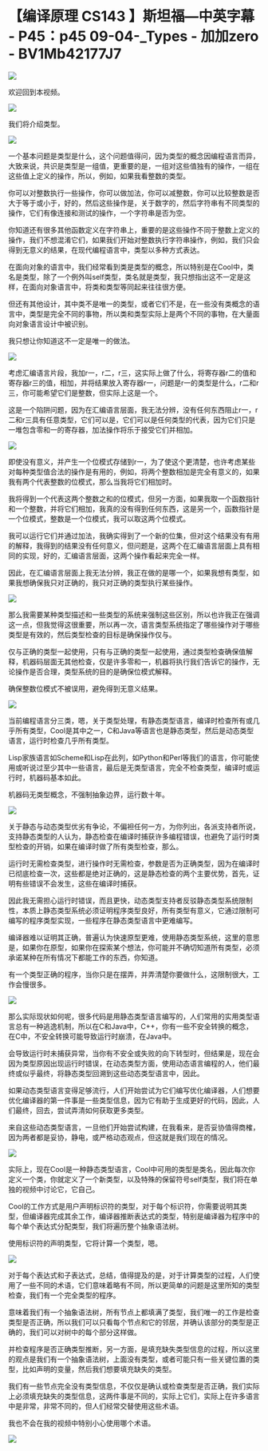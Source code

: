 # 【编译原理 CS143 】斯坦福—中英字幕 - P45：p45 09-04-_Types - 加加zero - BV1Mb42177J7

![](img/10354e62668d86408542fc49102af284_0.png)

欢迎回到本视频。

![](img/10354e62668d86408542fc49102af284_2.png)

我们将介绍类型。

![](img/10354e62668d86408542fc49102af284_4.png)

一个基本问题是类型是什么，这个问题值得问，因为类型的概念因编程语言而异，大致来说，共识是类型是一组值，更重要的是，一组对这些值独有的操作，一组在这些值上定义的操作，所以，例如，如果我看整数的类型。

你可以对整数执行一些操作，你可以做加法，你可以减整数，你可以比较整数是否大于等于或小于，好的，然后这些操作是，关于数字的，然后字符串有不同类型的操作，它们有像连接和测试的操作，一个字符串是否为空。

你知道还有很多其他函数定义在字符串上，重要的是这些操作不同于整数上定义的操作，我们不想混淆它们，如果我们开始对整数执行字符串操作，例如，我们只会得到无意义的结果，在现代编程语言中，类型以多种方式表达。

在面向对象的语言中，我们经常看到类是类型的概念，所以特别是在Cool中，类名是类型，除了一个例外叫self类型，类名就是类型，我只想指出这不一定是这样，在面向对象语言中，将类和类型等同起来往往很方便。

但还有其他设计，其中类不是唯一的类型，或者它们不是，在一些没有类概念的语言中，类型是完全不同的事物，所以类和类型实际上是两个不同的事物，在大量面向对象语言设计中被识别。

我只想让你知道这不一定是唯一的做法。

![](img/10354e62668d86408542fc49102af284_6.png)

考虑汇编语言片段，我加r一，r二，r三，这实际上做了什么，将寄存器r二的值和寄存器r三的值，相加，并将结果放入寄存器r一，问题是r一的类型是什么，r二和r三，你可能希望它们是整数，但实际上这是一个。

这是一个陷阱问题，因为在汇编语言层面，我无法分辨，没有任何东西阻止r一，r二和r三具有任意类型，它们可以是，它们可以是任何类型的代表，因为它们只是一堆包含零和一的寄存器，加法操作将乐于接受它们并相加。



![](img/10354e62668d86408542fc49102af284_8.png)

即使没有意义，并产生一个位模式存储到r一，为了使这个更清楚，也许考虑某些对每种类型值合法的操作是有用的，例如，将两个整数相加是完全有意义的，如果我有两个代表整数的位模式，那么当我将它们相加时。

我将得到一个代表这两个整数之和的位模式，但另一方面，如果我取一个函数指针和一个整数，并将它们相加，我真的没有得到任何东西，这是另一个，函数指针是一个位模式，整数是一个位模式，我可以取这两个位模式。

我可以运行它们并通过加法，我确实得到了一个新的位集，但对这个结果没有有用的解释，我得到的结果没有任何意义，但问题是，这两个在汇编语言层面上具有相同的实现，好的，汇编语言层面，这两个操作看起来完全一样。

因此，在汇编语言层面上我无法分辨，我正在做的是哪一个，如果我想有类型，如果我想确保我只对正确的，我只对正确的类型执行某些操作。



![](img/10354e62668d86408542fc49102af284_10.png)

那么我需要某种类型描述和一些类型的系统来强制这些区别，所以也许我正在强调这一点，但我觉得这很重要，所以再一次，语言类型系统指定了哪些操作对于哪些类型是有效的，然后类型检查的目标是确保操作仅与。

仅与正确的类型一起使用，只有与正确的类型一起使用，通过类型检查确保值解释，机器码层面无其他检查，仅是许多零和一，机器将执行我们告诉它的操作，无论操作是否合理，类型系统的目的是确保位模式解释。

确保整数位模式不被误用，避免得到无意义结果。

![](img/10354e62668d86408542fc49102af284_12.png)

当前编程语言分三类，嗯，关于类型处理，有静态类型语言，编译时检查所有或几乎所有类型，Cool是其中之一，C和Java等语言也是静态类型，然后是动态类型语言，运行时检查几乎所有类型。

Lisp家族语言如Scheme和Lisp在此列，如Python和Perl等我们的语言，你可能使用或听说过至少其中一些语言，最后是无类型语言，完全不检查类型，编译时或运行时，机器码基本如此。

机器码无类型概念，不强制抽象边界，运行数十年。

![](img/10354e62668d86408542fc49102af284_14.png)

关于静态与动态类型优劣有争论，不偏袒任何一方，为你列出，各派支持者所说，支持静态类型的人认为，静态检查在编译时捕获许多编程错误，也避免了运行时类型检查的开销，如果在编译时做了所有类型检查，那么。

运行时无需检查类型，进行操作时无需检查，参数是否为正确类型，因为在编译时已彻底检查一次，这些都是绝对正确的，这是静态检查的两个主要优势，首先，证明有些错误不会发生，这些在编译时捕获。

因此我无需担心运行时错误，而且更快，动态类型支持者反驳静态类型系统限制性，本质上静态类型系统必须证明程序类型良好，所有类型有意义，它通过限制可编写的程序类型实现，一些程序在静态类型语言中更难编写。

编译器难以证明其正确，普遍认为快速原型更难，使用静态类型系统，这里的意思是，如果你在原型，如果你在探索某个想法，你可能并不确切知道所有类型，必须承诺某种在所有情况下都能工作的东西，你知道。

有一个类型正确的程序，当你只是在摆弄，并弄清楚你要做什么，这限制很大，工作会慢很多。

![](img/10354e62668d86408542fc49102af284_16.png)

那么实际现状如何呢，很多代码是用静态类型语言编写的，人们常用的实用类型语言总有一种逃逸机制，所以在C和Java中，C++，你有一些不安全转换的概念，在C中，不安全转换可能导致运行时崩溃，在Java中。

会导致运行时未捕获异常，当你有不安全或失败的向下转型时，但结果是，现在会因为类型原因出现运行时错误，在动态类型方面，使用动态语言编程的人，他们最终或似乎最终，将静态类型回溯到这些动态类型语言中，因此。

如果动态类型语言变得足够流行，人们开始尝试为它们编写优化编译器，人们想要优化编译器的第一件事是一些类型信息，因为它有助于生成更好的代码，因此，人们最终，回去，尝试弄清如何获取更多类型。

来自这些动态类型语言，一旦他们开始尝试构建，在我看来，是否妥协值得商榷，因为两者都是妥协，静电，或严格动态观点，但这就是我们现在的情况。



![](img/10354e62668d86408542fc49102af284_18.png)

实际上，现在Cool是一种静态类型语言，Cool中可用的类型是类名，因此每次你定义一个类，你就定义了一个新类型，以及特殊的保留符号self类型，我们将在单独的视频中讨论它，它自己。

Cool的工作方式是用户声明标识符的类型，对于每个标识符，你需要说明其类型，但编译器完成其余工作，编译器推断表达式的类型，特别是编译器为程序中的每个单个表达式分配类型，我们将遍历整个抽象语法树。

使用标识符的声明类型，它将计算一个类型，嗯。

![](img/10354e62668d86408542fc49102af284_20.png)

对于每个表达式和子表达式，总结，值得提及的是，对于计算类型的过程，人们使用了一些不同的术语，它们意味着略有不同，所以更简单的问题是这里所知的类型检查，我们有一个完全类型的程序。

意味着我们有一个抽象语法树，所有节点上都填满了类型，我们唯一的工作是检查类型是否正确，所以我们可以只看每个节点和它的邻居，并确认该部分的类型是正确的，我们可以对树中的每个部分这样做。

并检查程序是否正确类型推断，另一方面，是填充缺失类型信息的过程，所以这里的观点是我们有一个抽象语法树，上面没有类型，或者可能只有一些关键位置的类型，比如声明的变量，然后我们想要填充缺失的类型。

我们有一些节点完全没有类型信息，不仅仅是确认或检查类型是否正确，我们实际上必须填充缺失的类型信息，这两件事是不同的，实际上它们，实际上在许多语言中是非常，非常不同的，但人们经常交替使用这些术语。

我也不会在我的视频中特别小心使用哪个术语。

![](img/10354e62668d86408542fc49102af284_22.png)